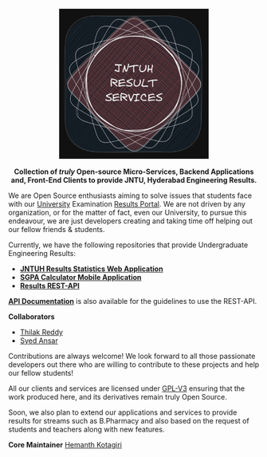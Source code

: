 

<p align='center'>
 <img width=300 src="logo.png" alt="">
</p>



<p align='center'>
 <b>
   Collection of <i>truly</i> Open-source Micro-Services, Backend Applications and,
   Front-End Clients to provide JNTU, Hyderabad Engineering Results.
 </b>
</p>

We are Open Source enthusiasts aiming to solve issues that students face with
our [University](https://jntuh.ac.in/) Examination [Results
Portal](results.jntuh.ac.in/). We are not driven by any organization, or for
the matter of fact, even our University, to pursue this endeavour, we are just
developers creating and taking time off helping out our fellow friends &
students.

Currently, we have the following repositories that provide Undergraduate
Engineering Results:

- **[JNTUH Results Statistics Web Application](https://github.com/jntuh-results-services/jntuh-results-stats)**
- **[SGPA Calculator Mobile Application](https://github.com/jntuh-results-services/sgpa-calculator)**
- **[Results REST-API](https://github.com/jntuh-results-services/sgpa-rest-api)**

**[API
Documentation](https://hemanthk.me/sgpa-rest-api-docs/)**
is also available for the guidelines to use the REST-API.

**Collaborators**

- [Thilak Reddy](https://github.com/ThilakReddyy)
- [Syed Ansar](https://github.com/Syed-Ansar)

Contributions are always welcome! We look forward to all those passionate
developers out there who are willing to contribute to these projects and help
our fellow students!

<!-- TODO: Add Contribution Guidelines here -->

All our clients and services are licensed under
[GPL-V3](https://www.gnu.org/licenses/gpl-3.0.en.html) ensuring that the work
produced here, and its derivatives remain truly Open Source.

Soon, we also plan to extend our applications and services to provide results
for streams such as B.Pharmacy and also based on the request of students and
teachers along with new features.

**Core Maintainer** [Hemanth Kotagiri](https://github.com/hemanth-kotagiri)
